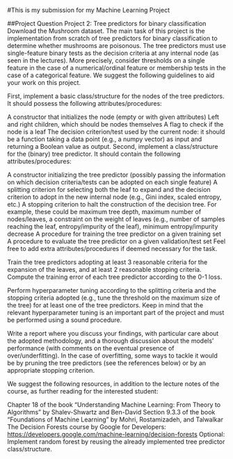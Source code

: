 #This is my submission for my Machine Learning Project

##Project Question
Project 2: Tree predictors for binary classification
Download the Mushroom dataset. The main task of this project is the implementation from scratch of tree predictors for binary classification to determine whether mushrooms are poisonous. The tree predictors must use single-feature binary tests as the decision criteria at any internal node (as seen in the lectures). More precisely, consider thresholds on a single feature in the case of a numerical/ordinal feature or membership tests in the case of a categorical feature. We suggest the following guidelines to aid your work on this project.

First, implement a basic class/structure for the nodes of the tree predictors. It should possess the following attributes/procedures:

A constructor that initializes the node (empty or with given attributes)
Left and right children, which should be nodes themselves
A flag to check if the node is a leaf
The decision criterion/test used by the current node: it should be a function taking a data point (e.g., a numpy vector) as input and returning a Boolean value as output.
Second, implement a class/structure for the (binary) tree predictor. It should contain the following attributes/procedures:

A constructor initializing the tree predictor (possibly passing the information on which decision criteria/tests can be adopted on each single feature)
A splitting criterion for selecting both the leaf to expand and the decision criterion to adopt in the new internal node (e.g., Gini index, scaled entropy, etc.)
A stopping criterion to halt the construction of the decision tree. For example, these could be maximum tree depth, maximum number of nodes/leaves, a constraint on the weight of leaves (e.g., number of samples reaching the leaf, entropy/impurity of the leaf), minimum entropy/impurity decrease
A procedure for training the tree predictor on a given training set
A procedure to evaluate the tree predictor on a given validation/test set
Feel free to add extra attributes/procedures if deemed necessary for the task.

Train the tree predictors adopting at least 3 reasonable criteria for the expansion of the leaves, and at least 2 reasonable stopping criteria. Compute the training error of each tree predictor according to the 0-1 loss.

Perform hyperparameter tuning according to the splitting criteria and the stopping criteria adopted (e.g., tune the threshold on the maximum size of the tree) for at least one of the tree predictors. Keep in mind that the relevant hyperparameter tuning is an important part of the project and must be performed using a sound procedure.

Write a report where you discuss your findings, with particular care about the adopted methodology, and a thorough discussion about the models’ performance (with comments on the eventual presence of over/underfitting). In the case of overfitting, some ways to tackle it would be by pruning the tree predictors (see the references below) or by an appropriate stopping criterion.

We suggest the following resources, in addition to the lecture notes of the course, as further reading for the interested student:

Chapter 18 of the book “Understanding Machine Learning: From Theory to Algorithms” by Shalev-Shwartz and Ben-David
Section 9.3.3 of the book “Foundations of Machine Learning” by Mohri, Rostamizadeh, and Talwalkar
The Decision Forests course by Google for Developers: https://developers.google.com/machine-learning/decision-forests
Optional: Implement random forest by reusing the already implemented tree predictor class/structure.